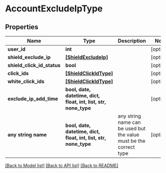 # AccountExcludeIpType


## Properties
Name | Type | Description | Notes
------------ | ------------- | ------------- | -------------
**user_id** | **int** |  | [optional] 
**shield_exclude_ip** | [**[ShieldExcludeIp]**](ShieldExcludeIp.md) |  | [optional] 
**shield_click_id_status** | **bool** |  | [optional] 
**click_ids** | [**[ShieldClickIdType]**](ShieldClickIdType.md) |  | [optional] 
**white_click_ids** | [**[ShieldClickIdType]**](ShieldClickIdType.md) |  | [optional] 
**exclude_ip_add_time** | **bool, date, datetime, dict, float, int, list, str, none_type** |  | [optional] 
**any string name** | **bool, date, datetime, dict, float, int, list, str, none_type** | any string name can be used but the value must be the correct type | [optional]

[[Back to Model list]](../README.md#documentation-for-models) [[Back to API list]](../README.md#documentation-for-api-endpoints) [[Back to README]](../README.md)


